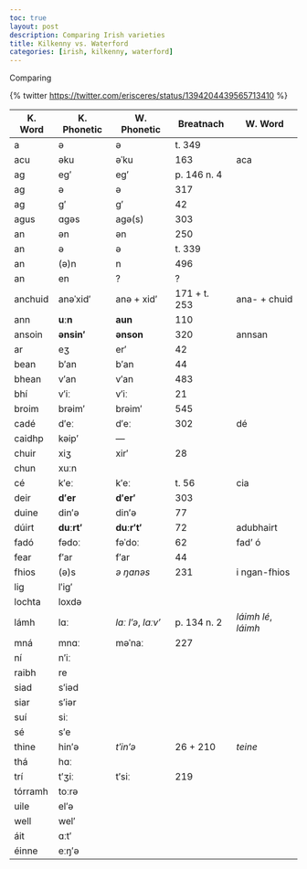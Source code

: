 ```yaml
---
toc: true
layout: post
description: Comparing Irish varieties
title: Kilkenny vs. Waterford
categories: [irish, kilkenny, waterford]
---
```


Comparing 

{% twitter https://twitter.com/erisceres/status/1394204439565713410 %}

|K. Word|K. Phonetic|W. Phonetic|Breatnach|W. Word|
|-|-|-|-|-|
| a | ə | ə | t. 349 | |
| acu | əku | əˈku | 163 | aca |
| ag | eg′ | eg′ | p. 146 n. 4 | |
| ag | ə | ə | 317 | |
| ag | g′ | g′ | 42 | |
| agus | ɑgəs | agə(s) | 303 | |
| an | ən | ən | 250 | |
| an | ə | ə | t. 339 | |
| an | (ə)n | n | 496 | |
| an | en | ? | ? | | |
| anchuid | anəˈxid′ | anə + xid′ | 171 + t. 253 | ana- + chuid |
| ann | **uːn** | **aun** | 110 | |
| ansoin | **ənsin′** | **ənson** | 320 | annsan |
| ar | eʒ | er′ | 42 | |
| bean | b′an | b′an | 44 | |
| bhean | v′an | v′an | 483 | |
| bhí | v′iː | v′iː | 21 |
| broim | brəim′ | brəim′ | 545 | |
| cadé | d′eː | d′eː | 302 | dé |
| caidhp | kəip′ | — |
| chuir | xiʒ | xir′ | 28
| chun | xuːn | 
| cé | k′eː | k′eː | t. 56 | cia |
| deir | **d′er** | **d′er′** | 303 | |
| duine | din′ə | din′ə | 77 |
| dúirt | **duːrt′** | **duːr′t′** | 72 | adubhairt |
| fadó | fədoː | fəˈdoː | 62 | fad’ ó |
| fear | f′ar | f′ar | 44 |
| fhios | (ə)s | _ə ŋanəs_ | 231 | i ngan-fhios |
| lig | l′ig′ | 
| lochta | loxdə | 
| lámh | lɑː | _laː l′ə_, _laːv′_ | p. 134 n. 2 | _láimh lé_, _láimh_ |
| mná | mnɑː | məˈnaː | 227 |
| ní | n′iː | 
| raibh | re | 
| siad | s′iəd | 
| siar | s′iər | 
| suí | siː | 
| sé | s′e | 
| thine | hin′ə | _t′in′ə_ | 26 + 210 | _teine_
| thá | hɑː | 
| trí | t′ʒiː | t′siː | 219 |
| tórramh | toːrə | 
| uile | el′ə | 
| well | wel′ | 
| áit | ɑːt′ | 
| éinne | eːŋ′ə | 